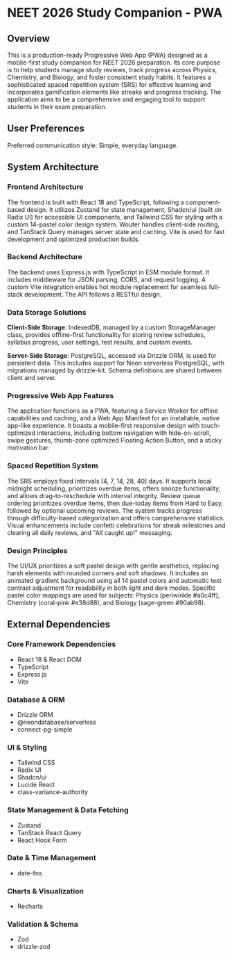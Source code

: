 # NEET 2026 Study Companion - PWA

## Overview

This is a production-ready Progressive Web App (PWA) designed as a mobile-first study companion for NEET 2026 preparation. Its core purpose is to help students manage study reviews, track progress across Physics, Chemistry, and Biology, and foster consistent study habits. It features a sophisticated spaced repetition system (SRS) for effective learning and incorporates gamification elements like streaks and progress tracking. The application aims to be a comprehensive and engaging tool to support students in their exam preparation.

## User Preferences

Preferred communication style: Simple, everyday language.

## System Architecture

### Frontend Architecture
The frontend is built with React 18 and TypeScript, following a component-based design. It utilizes Zustand for state management, Shadcn/ui (built on Radix UI) for accessible UI components, and Tailwind CSS for styling with a custom 14-pastel color design system. Wouter handles client-side routing, and TanStack Query manages server state and caching. Vite is used for fast development and optimized production builds.

### Backend Architecture
The backend uses Express.js with TypeScript in ESM module format. It includes middleware for JSON parsing, CORS, and request logging. A custom Vite integration enables hot module replacement for seamless full-stack development. The API follows a RESTful design.

### Data Storage Solutions
**Client-Side Storage**: IndexedDB, managed by a custom StorageManager class, provides offline-first functionality for storing review schedules, syllabus progress, user settings, test results, and custom events.

**Server-Side Storage**: PostgreSQL, accessed via Drizzle ORM, is used for persistent data. This includes support for Neon serverless PostgreSQL, with migrations managed by drizzle-kit. Schema definitions are shared between client and server.

### Progressive Web App Features
The application functions as a PWA, featuring a Service Worker for offline capabilities and caching, and a Web App Manifest for an installable, native app-like experience. It boasts a mobile-first responsive design with touch-optimized interactions, including bottom navigation with hide-on-scroll, swipe gestures, thumb-zone optimized Floating Action Button, and a sticky motivation bar.

### Spaced Repetition System
The SRS employs fixed intervals [4, 7, 14, 28, 40] days. It supports local midnight scheduling, prioritizes overdue items, offers snooze functionality, and allows drag-to-reschedule with interval integrity. Review queue ordering prioritizes overdue items, then due-today items from Hard to Easy, followed by optional upcoming reviews. The system tracks progress through difficulty-based categorization and offers comprehensive statistics. Visual enhancements include confetti celebrations for streak milestones and clearing all daily reviews, and "All caught up!" messaging.

### Design Principles
The UI/UX prioritizes a soft pastel design with gentle aesthetics, replacing harsh elements with rounded corners and soft shadows. It includes an animated gradient background using all 14 pastel colors and automatic text contrast adjustment for readability in both light and dark modes. Specific pastel color mappings are used for subjects: Physics (periwinkle #a0c4ff), Chemistry (coral-pink #e38d88), and Biology (sage-green #90ab98).

## External Dependencies

### Core Framework Dependencies
- React 18 & React DOM
- TypeScript
- Express.js
- Vite

### Database & ORM
- Drizzle ORM
- @neondatabase/serverless
- connect-pg-simple

### UI & Styling
- Tailwind CSS
- Radix UI
- Shadcn/ui
- Lucide React
- class-variance-authority

### State Management & Data Fetching
- Zustand
- TanStack React Query
- React Hook Form

### Date & Time Management
- date-fns

### Charts & Visualization
- Recharts

### Validation & Schema
- Zod
- drizzle-zod